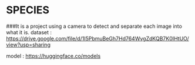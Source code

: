 # SPECIES
###It is a project using a camera to detect and separate each image into what it is.
dataset : https://drive.google.com/file/d/1I5PbmuBeGh7Hd764WvgZdKQB7K0IHtUO/view?usp=sharing

model : https://huggingface.co/models
